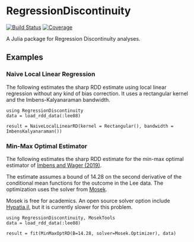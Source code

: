 # RegressionDiscontinuity

[![Build Status](https://github.com/nignatiadis/RegressionDiscontinuity.jl/workflows/CI/badge.svg)](https://github.com/nignatiadis/RegressionDiscontinuity.jl/actions)
[![Coverage](https://codecov.io/gh/nignatiadis/RegressionDiscontinuity.jl/branch/master/graph/badge.svg)](https://codecov.io/gh/nignatiadis/RegressionDiscontinuity.jl)

A Julia package for Regression Discontinuity analyses.

## Examples

### Naive Local Linear Regression
The following estimates the sharp RDD estimate using local linear regression
without any kind of bias correction. It uses a rectangular kernel and the
Imbens-Kalyanaraman bandwidth.
```
using RegressionDiscontinuity
data = load_rdd_data(:lee08)

result = NaiveLocalLinearRD(kernel = Rectangular(), bandwidth = ImbensKalyanaraman())
```
### Min-Max Optimal Estimator

The following estimates the sharp RDD estimate for the min-max optimal
estimator of [Imbens and Wager (2019)](https://arxiv.org/abs/1705.01677).

The estimate assumes a bound of 14.28 on the second derivative of the conditional
mean functions for the outcome in the Lee data. The optimization uses the
solver from [Mosek](https://docs.mosek.com/9.2/install/installation.html).

Mosek is free for academics. An open source solver option include [Hypatia.jl](https://github.com/chriscoey/Hypatia.jl), but it is currently slower for this problem.  

```
using RegressionDiscontinuity, MosekTools
data = load_rdd_data(:lee08)

result = fit(MinMaxOptRD(B=14.28, solver=Mosek.Optimizer), data)
```
